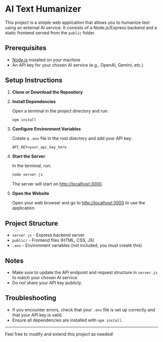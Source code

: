 # AI Text Humanizer

This project is a simple web application that allows you to humanize text using an external AI service. It consists of a Node.js/Express backend and a static frontend served from the `public` folder.

## Prerequisites

- [Node.js](https://nodejs.org/) installed on your machine
- An API key for your chosen AI service (e.g., OpenAI, Gemini, etc.)

## Setup Instructions

1. **Clone or Download the Repository**

2. **Install Dependencies**

   Open a terminal in the project directory and run:
   
   ```powershell
   npm install
   ```

3. **Configure Environment Variables**

   Create a `.env` file in the root directory and add your API key:
   
   ```env
   API_KEY=your_api_key_here
   ```

4. **Start the Server**

   In the terminal, run:
   
   ```powershell
   node server.js
   ```

   The server will start on [http://localhost:3000](http://localhost:3000).

5. **Open the Website**

   Open your web browser and go to [http://localhost:3000](http://localhost:3000) to use the application.

## Project Structure

- `server.js` - Express backend server
- `public/` - Frontend files (HTML, CSS, JS)
- `.env` - Environment variables (not included, you must create this)

## Notes

- Make sure to update the API endpoint and request structure in `server.js` to match your chosen AI service.
- Do not share your API key publicly.

## Troubleshooting

- If you encounter errors, check that your `.env` file is set up correctly and that your API key is valid.
- Ensure all dependencies are installed with `npm install`.

---

Feel free to modify and extend this project as needed!
